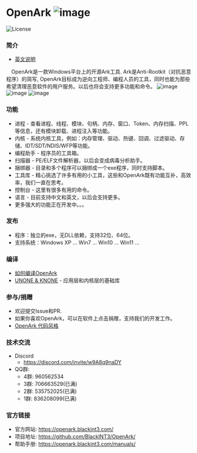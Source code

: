 # OpenArk ![image](resources/logo.png)

![License](https://img.shields.io/badge/License-LGPL-green.svg)

### 简介
* [英文说明](../README.md)

&ensp;&ensp;OpenArk是一款Windows平台上的开源Ark工具. Ark是Anti-Rootkit（对抗恶意程序）的简写, OpenArk目标成为逆向工程师、编程人员的工具，同时也能为那些希望清理恶意软件的用户服务。以后也将会支持更多功能和命令。
![image](resources/snapshot-zh-v108.png)
![image](resources/snapshot-zh-01.png)
![image](resources/snapshot-zh-02.png)

### 功能
* 进程 - 查看进程、线程、模块、句柄、内存、窗口、Token、内存扫描、PPL等信息，还有模块卸载、进程注入等功能。
* 内核 - 系统内核工具，例如：内存管理、驱动、热键、回调、过滤驱动、存储、IDT/SDT/NDIS/WFP等功能。
* 编程助手 - 程序员的工具箱。
* 扫描器 - PE/ELF文件解析器，以后会变成病毒分析助手。
* 捆绑器 - 目录和多个程序可以捆绑成一个exe程序，同时支持脚本。
* 工具库 - 精心挑选了许多有用的小工具，这些和OpenArk既有功能互补，高效率，我们一直在思考。
* 控制台 - 这里有很多有用的命令。
* 语言 - 目前支持中文和英文，以后会支持更多。
* 更多强大的功能正在开发中。。。

### 发布
* 程序：独立的exe，无DLL依赖，支持32位、64位。
* 支持系统：Windows XP ... Win7 ... Win10 ... Win11 ...

### 编译
* [如何编译OpenArk](build-openark.md)
* [UNONE & KNONE](https://github.com/BlackINT3/none) - 应用层和内核层的基础库

### 参与/捐赠
* 欢迎提交Issue和PR.
* 如果你喜欢OpenArk，可以在软件上点击捐赠，支持我们的开发工作。
* [OpenArk 代码风格](code-style-guide.md)

### 技术交流
* Discord
  - https://discord.com/invite/w9A8q9naDY
* QQ群: 
    - 4群: 960562534
    - 3群: 706663529(已满)
    - 2群: 535752025(已满)
    - 1群: 836208099(已满)

### 官方链接
* 官方网站: https://openark.blackint3.com/
* 项目地址: https://github.com/BlackINT3/OpenArk/
* 帮助手册: https://openark.blackint3.com/manuals/
